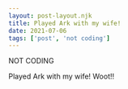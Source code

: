 ```yaml
---
layout: post-layout.njk
title: Played Ark with my wife!
date: 2021-07-06
tags: ['post', 'not coding']
---
```

<!-- Excerpt Start -->
NOT CODING
<!-- Excerpt End -->

Played Ark with my wife! Woot!!
